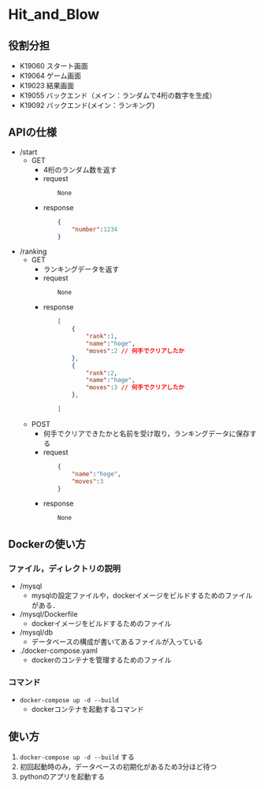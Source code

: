 # Hit_and_Blow

## 役割分担
- K19060 スタート画面
- K19064 ゲーム画面
- K19023 結果画面
- K19055 バックエンド（メイン：ランダムで4桁の数字を生成）
- K19092 バックエンド(メイン：ランキング)

## APIの仕様
- /start
  - GET
    - 4桁のランダム数を返す
    - request
        ```
            None
        ```
    - response
        ```json
            {
                "number":1234
            }
        ```
- /ranking
  - GET
    - ランキングデータを返す
    - request
        ```
            None
        ```
    - response
        ```json
            [
                {
                    "rank":1,
                    "name":"hoge",
                    "moves":2 // 何手でクリアしたか
                },
                {
                    "rank":2,
                    "name":"hage",
                    "moves":3 // 何手でクリアしたか
                },

            ]
        ```
  - POST
    - 何手でクリアできたかと名前を受け取り，ランキングデータに保存する
    - request
        ```json
            {
                "name":"hoge",
                "moves":3
            }
        ```
    - response
        ```
            None
        ```

## Dockerの使い方
### ファイル，ディレクトリの説明
- /mysql
  - mysqlの設定ファイルや，dockerイメージをビルドするためのファイルがある．
- /mysql/Dockerfile
  - dockerイメージをビルドするためのファイル
- /mysql/db
  - データベースの構成が書いてあるファイルが入っている
- ./docker-compose.yaml
  - dockerのコンテナを管理するためのファイル

### コマンド
- `docker-compose up -d --build`
  - dockerコンテナを起動するコマンド

## 使い方
1. `docker-compose up -d --build` する
2. 初回起動時のみ，データベースの初期化があるため3分ほど待つ
3. pythonのアプリを起動する
